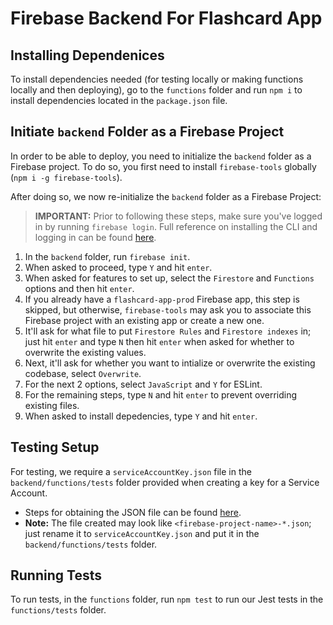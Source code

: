 # Firebase Backend For Flashcard App

## Installing Dependenices

To install dependencies needed (for testing locally or making functions locally and then deploying), go to the `functions` folder and run `npm i` to install dependencies located in the `package.json` file.

## Initiate `backend` Folder as a Firebase Project

In order to be able to deploy, you need to initialize the `backend` folder as a Firebase project. To do so, you first need to install `firebase-tools` globally (`npm i -g firebase-tools`).

After doing so, we now re-initialize the `backend` folder as a Firebase Project:
> **IMPORTANT:** Prior to following these steps, make sure you've logged in by running `firebase login`.
> Full reference on installing the CLI and logging in can be found [here](https://firebase.google.com/docs/cli).

1. In the `backend` folder, run `firebase init`.
2. When asked to proceed, type `Y` and hit `enter`.
3. When asked for features to set up, select the `Firestore` and `Functions` options and then hit `enter`.
4. If you already have a `flashcard-app-prod` Firebase app, this step is skipped, but otherwise, `firebase-tools` may ask you to associate this Firebase project with an existing app or create a new one.
5. It'll ask for what file to put `Firestore Rules` and `Firestore indexes` in; just hit `enter` and type `N` then hit `enter` when asked for whether to overwrite the existing values.
6. Next, it'll ask for whether you want to intialize or overwrite the existing codebase, select `Overwrite`.
7. For the next 2 options, select `JavaScript` and `Y` for ESLint.
8. For the remaining steps, type `N` and hit `enter` to prevent overriding existing files.
9. When asked to install depedencies, type `Y` and hit `enter`.

## Testing Setup

For testing, we require a `serviceAccountKey.json` file in the `backend/functions/tests` folder provided when creating a key for a Service Account.

- Steps for obtaining the JSON file can be found [here](https://firebase.google.com/docs/admin/setup#initialize_the_sdk_in_non-google_environments).
- **Note:** The file created may look like `<firebase-project-name>-*.json`; just rename it to `serviceAccountKey.json` and put it in the `backend/functions/tests` folder.

## Running Tests

To run tests, in the `functions` folder, run `npm test` to run our Jest tests in the `functions/tests` folder.
